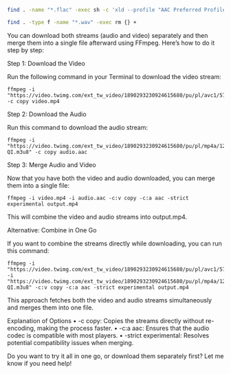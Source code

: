 




```bash
find . -name "*.flac" -exec sh -c 'xld --profile "AAC Preferred Profile" -o "$(dirname "{}")" "{}"' \;
```

```bash
find . -type f -name "*.wav" -exec rm {} +
```

You can download both streams (audio and video) separately and then merge them into a single file afterward using FFmpeg. Here’s how to do it step by step:

Step 1: Download the Video

Run the following command in your Terminal to download the video stream:

```
ffmpeg -i "https://video.twimg.com/ext_tw_video/1890293230924615680/pu/pl/avc1/576x1024/AvCe_X7drKrz3PSJ.m3u8" -c copy video.mp4
```

Step 2: Download the Audio

Run this command to download the audio stream:

```
ffmpeg -i "https://video.twimg.com/ext_tw_video/1890293230924615680/pu/pl/mp4a/128000/LVcOzV1xP2IpN-QI.m3u8" -c copy audio.aac
```

Step 3: Merge Audio and Video

Now that you have both the video and audio downloaded, you can merge them into a single file:

```
ffmpeg -i video.mp4 -i audio.aac -c:v copy -c:a aac -strict experimental output.mp4
```

This will combine the video and audio streams into output.mp4.

Alternative: Combine in One Go

If you want to combine the streams directly while downloading, you can run this command:

```
ffmpeg -i "https://video.twimg.com/ext_tw_video/1890293230924615680/pu/pl/avc1/576x1024/AvCe_X7drKrz3PSJ.m3u8" -i "https://video.twimg.com/ext_tw_video/1890293230924615680/pu/pl/mp4a/128000/LVcOzV1xP2IpN-QI.m3u8" -c:v copy -c:a aac -strict experimental output.mp4
```

This approach fetches both the video and audio streams simultaneously and merges them into one file.

Explanation of Options
	•	-c copy: Copies the streams directly without re-encoding, making the process faster.
	•	-c:a aac: Ensures that the audio codec is compatible with most players.
	•	-strict experimental: Resolves potential compatibility issues when merging.

Do you want to try it all in one go, or download them separately first? Let me know if you need help!
